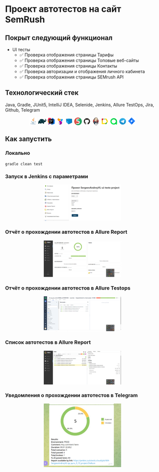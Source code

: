 # Проект автотестов на сайт SemRush

## Покрыт следующий функционал
* UI тесты
    * ✅ Проверка отображения страницы Тарифы
    * ✅ Проверка отображения страницы Топовые веб-сайты
    * ✅ Проверка отображения страницы Контакты
    * ✅ Проверка авторизации и отображения личного кабинета
    * ✅ Проверка отображения страницы SEMrush API

## Технологический стек
Java, Gradle, JUnit5, IntelliJ IDEA, Selenide, Jenkins, Allure TestOps, Jira, Github, Telegram

<p  align="center"

<code>
<img width="5%" title="Java" src="images/logo/Java_icon.png">
<img width="5%" title="Gradle" src="images/logo/Gradle_icon.svg">
<img width="5%" title="IntelliJ IDEA" src="images/logo/Intellij_icon.png">
<img width="5%" title="Selenide" src="images/logo/Selenide_icon.svg">
<img width="5%" title="Selenoid" src="images/logo/Selenoid_icon.svg">
<img width="5%" title="JUnit5" src="images/logo/JUnit5_icon.png">
<img width="5%" title="Github" src="images/logo/Github_icon.png">
<img width="5%" title="Jenkins" src="images/logo/Jenkins_icon.svg">
<img width="5%" title="Allure Report" src="images/logo/Allure_Report_icon.svg">
<img width="5%" title="Allure TestOps" src="images/logo/Allure_TestOps_icon.svg">
<img width="5%" title="Telegram" src="images/logo/Telegram_icon.png">
<img width="5%" title="Jira" src="images/logo/Jira_icon.png">
</code>
</p>

## Как запустить


### Локально
```
gradle clean test
```

### Запуск в Jenkins с параметрами
<p  align="center"
<code>
<img width="50%" title="Запуск в Jenkins с параметрами" src="images/screens/jenkins_собрать.png">
</code>

### Отчёт о прохождении автотестов в Allure Report
<p  align="center"
<code>
<img width="50%" title="Отчёт о прохождении автотестов" src="images/screens/Отчёт о прохождении автотестов в Allure Report.png">
</code>

### Отчёт о прохождении автотестов в Allure Testops

<p  align="center"
<code>
<img width="50%" title="Отчёт о прохождении автотестов" src="images/screens/allure_testops.png">
</code>

### Список автотестов в Allure Report
<p  align="center"
<code>
<img width="50%" title="Список автотестов" src="images/screens/Список автотестов в Allure Report.png">
</code>
</p>

### Уведомления о прохождении автотестов в Telegram
<p  align="center"
<code>
<img width="50%" title="TelegramBot" src="images/screens/bot.png">
</code>
</p>
